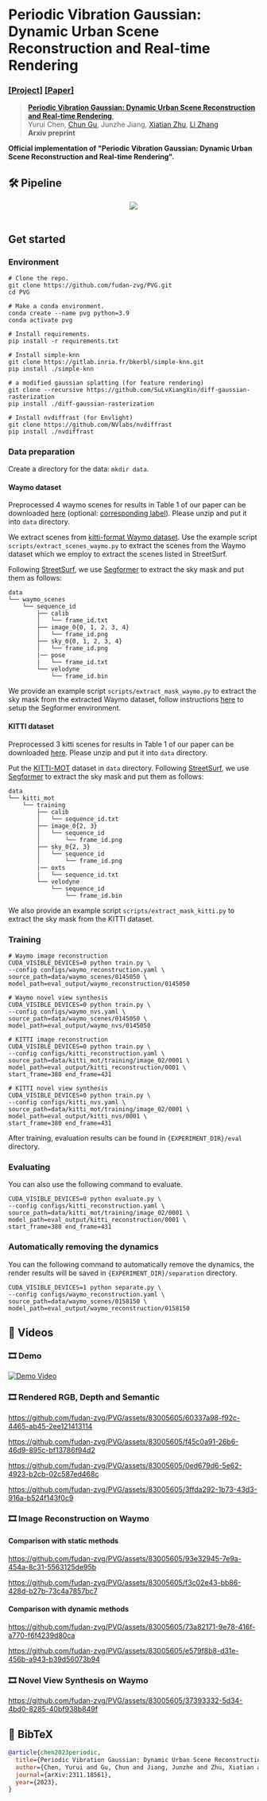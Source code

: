 # Periodic Vibration Gaussian: Dynamic Urban Scene Reconstruction and Real-time Rendering
### [[Project]](https://fudan-zvg.github.io/PVG) [[Paper]](https://arxiv.org/abs/2311.18561) 

> [**Periodic Vibration Gaussian: Dynamic Urban Scene Reconstruction and Real-time Rendering**](https://arxiv.org/abs/2311.18561),            
> Yurui Chen, [Chun Gu](https://sulvxiangxin.github.io/), Junzhe Jiang, [Xiatian Zhu](https://surrey-uplab.github.io/), [Li Zhang](https://lzrobots.github.io)  
> **Arxiv preprint**

**Official implementation of "Periodic Vibration Gaussian: 
Dynamic Urban Scene Reconstruction and Real-time Rendering".** 


## 🛠️ Pipeline
<div align="center">
  <img src="assets/pipeline.png"/>
</div><br/>

## Get started
### Environment
```
# Clone the repo.
git clone https://github.com/fudan-zvg/PVG.git
cd PVG

# Make a conda environment.
conda create --name pvg python=3.9
conda activate pvg

# Install requirements.
pip install -r requirements.txt

# Install simple-knn
git clone https://gitlab.inria.fr/bkerbl/simple-knn.git
pip install ./simple-knn

# a modified gaussian splatting (for feature rendering)
git clone --recursive https://github.com/SuLvXiangXin/diff-gaussian-rasterization
pip install ./diff-gaussian-rasterization

# Install nvdiffrast (for Envlight)
git clone https://github.com/NVlabs/nvdiffrast
pip install ./nvdiffrast

```

### Data preparation
Create a directory for the data: `mkdir data`.
#### Waymo dataset

Preprocessed 4 waymo scenes for results in Table 1 of our paper can be downloaded [here](https://drive.google.com/file/d/1eTNJz7WeYrB3IctVlUmJIY0z8qhjR_qF/view?usp=sharing) (optional: [corresponding label](https://drive.google.com/file/d/1rkOzYqD1wdwILq_tUNvXBcXMe5YwtI2k/view?usp=drive_link)). Please unzip and put it into `data` directory.


We extract scenes from [kitti-format Waymo dataset](https://github.com/caizhongang/waymo_kitti_converter). Use the example script `scripts/extract_scenes_waymo.py` to extract the scenes from the Waymo dataset which we employ to extract the scenes listed in StreetSurf. 

Following [StreetSurf](https://github.com/PJLab-ADG/neuralsim), we use [Segformer](https://github.com/NVlabs/SegFormer) to extract the sky mask and put them as follows:
```
data
└── waymo_scenes
    └── sequence_id
        ├── calib
        │   └── frame_id.txt
        ├── image_0{0, 1, 2, 3, 4}
        │   └── frame_id.png
        ├── sky_0{0, 1, 2, 3, 4}
        │   └── frame_id.png
        |── pose
        |   └── frame_id.txt
        └── velodyne
            └── frame_id.bin
```
We provide an example script `scripts/extract_mask_waymo.py` to extract the sky mask from the extracted Waymo dataset, follow instructions [here](https://github.com/PJLab-ADG/neuralsim/blob/main/dataio/autonomous_driving/waymo/README.md#extract-mask-priors----for-sky-pedestrian-etc) to setup the Segformer environment. 

#### KITTI dataset
Preprocessed 3 kitti scenes for results in Table 1 of our paper can be downloaded [here](https://drive.google.com/file/d/1y6elRlFdRXW02oUOHdS9inVHK3U4xBXZ/view?usp=sharinghttps://drive.google.com/file/d/1y6elRlFdRXW02oUOHdS9inVHK3U4xBXZ/view?usp=sharing). Please unzip and put it into `data` directory.

Put the [KITTI-MOT](https://www.cvlibs.net/datasets/kitti/eval_tracking.php) dataset in `data` directory.
Following [StreetSurf](https://github.com/PJLab-ADG/neuralsim), we use [Segformer](https://github.com/NVlabs/SegFormer) to extract the sky mask and put them as follows:
```
data
└── kitti_mot
    └── training
        ├── calib
        │   └── sequence_id.txt
        ├── image_0{2, 3}
        │   └── sequence_id
        │       └── frame_id.png
        ├── sky_0{2, 3}
        │   └── sequence_id
        │       └── frame_id.png
        |── oxts
        |   └── sequence_id.txt
        └── velodyne
            └── sequence_id
                └── frame_id.bin
```
We also provide an example script `scripts/extract_mask_kitti.py` to extract the sky mask from the KITTI dataset.


### Training
```
# Waymo image reconstruction
CUDA_VISIBLE_DEVICES=0 python train.py \
--config configs/waymo_reconstruction.yaml \
source_path=data/waymo_scenes/0145050 \
model_path=eval_output/waymo_reconstruction/0145050

# Waymo novel view synthesis
CUDA_VISIBLE_DEVICES=0 python train.py \
--config configs/waymo_nvs.yaml \
source_path=data/waymo_scenes/0145050 \
model_path=eval_output/waymo_nvs/0145050

# KITTI image reconstruction
CUDA_VISIBLE_DEVICES=0 python train.py \
--config configs/kitti_reconstruction.yaml \
source_path=data/kitti_mot/training/image_02/0001 \
model_path=eval_output/kitti_reconstruction/0001 \
start_frame=380 end_frame=431

# KITTI novel view synthesis
CUDA_VISIBLE_DEVICES=0 python train.py \
--config configs/kitti_nvs.yaml \
source_path=data/kitti_mot/training/image_02/0001 \
model_path=eval_output/kitti_nvs/0001 \
start_frame=380 end_frame=431
```

After training, evaluation results can be found in `{EXPERIMENT_DIR}/eval` directory.

### Evaluating
You can also use the following command to evaluate.
```
CUDA_VISIBLE_DEVICES=0 python evaluate.py \
--config configs/kitti_reconstruction.yaml \
source_path=data/kitti_mot/training/image_02/0001 \
model_path=eval_output/kitti_reconstruction/0001 \
start_frame=380 end_frame=431
```

### Automatically removing the dynamics
You can the following command to automatically remove the dynamics, the render results will be saved in `{EXPERIMENT_DIR}/separation` directory.
```
CUDA_VISIBLE_DEVICES=1 python separate.py \
--config configs/waymo_reconstruction.yaml \
source_path=data/waymo_scenes/0158150 \
model_path=eval_output/waymo_reconstruction/0158150
```


## 🎥 Videos
### 🎞️ Demo
[![Demo Video](https://i3.ytimg.com/vi/jJCCkdpDkRQ/maxresdefault.jpg)](https://www.youtube.com/embed/jJCCkdpDkRQ)


### 🎞️ Rendered RGB, Depth and Semantic

https://github.com/fudan-zvg/PVG/assets/83005605/60337a98-f92c-4465-ab45-2ee121413114

https://github.com/fudan-zvg/PVG/assets/83005605/f45c0a91-26b6-46d9-895c-bf13786f94d2

https://github.com/fudan-zvg/PVG/assets/83005605/0ed679d6-5e62-4923-b2cb-02c587ed468c

https://github.com/fudan-zvg/PVG/assets/83005605/3ffda292-1b73-43d3-916a-b524f143f0c9

### 🎞️ Image Reconstruction on Waymo
#### Comparison with static methods

https://github.com/fudan-zvg/PVG/assets/83005605/93e32945-7e9a-454a-8c31-5563125de95b

https://github.com/fudan-zvg/PVG/assets/83005605/f3c02e43-bb86-428d-b27b-73c4a7857bc7

#### Comparison with dynamic methods

https://github.com/fudan-zvg/PVG/assets/83005605/73a82171-9e78-416f-a770-f6f4239d80ca

https://github.com/fudan-zvg/PVG/assets/83005605/e579f8b8-d31e-456b-a943-b39d56073b94

### 🎞️ Novel View Synthesis on Waymo

https://github.com/fudan-zvg/PVG/assets/83005605/37393332-5d34-4bd0-8285-40bf938b849f

## 📜 BibTeX
```bibtex
@article{chen2023periodic,
  title={Periodic Vibration Gaussian: Dynamic Urban Scene Reconstruction and Real-time Rendering},
  author={Chen, Yurui and Gu, Chun and Jiang, Junzhe and Zhu, Xiatian and Zhang, Li},
  journal={arXiv:2311.18561},
  year={2023},
}
```
